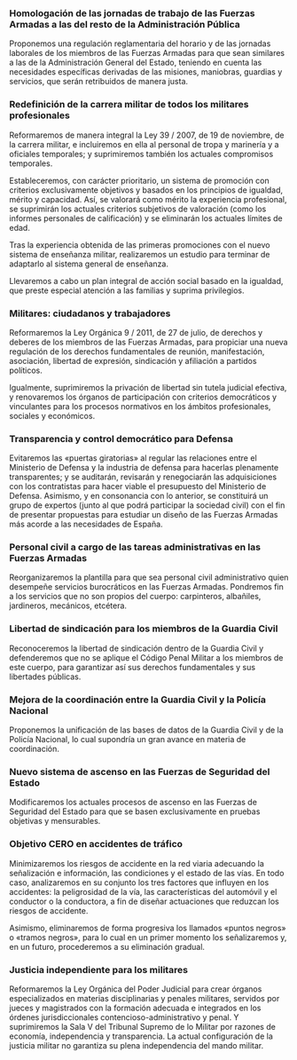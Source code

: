 ### Homologación de las jornadas de trabajo de las Fuerzas Armadas a las del resto de la Administración Pública

Proponemos una regulación reglamentaria del horario y de las jornadas laborales de los miembros de las Fuerzas Armadas para que sean similares a las de la Administración General del Estado, teniendo en cuenta las necesidades específicas derivadas de las misiones, maniobras, guardias y servicios, que serán retribuidos de manera justa.


### Redefinición de la carrera militar de todos los militares profesionales

Reformaremos de manera integral la Ley 39 / 2007, de 19 de noviembre, de la carrera militar, e incluiremos en ella al personal de tropa y marinería y a oficiales temporales; y suprimiremos también los actuales compromisos temporales.

Estableceremos, con carácter prioritario, un sistema de promoción con criterios exclusivamente objetivos y basados en los principios de igualdad, mérito y capacidad. Así, se valorará como mérito la experiencia profesional, se suprimirán los actuales criterios subjetivos de valoración (como los informes personales de calificación) y se eliminarán los actuales límites de edad.

Tras la experiencia obtenida de las primeras promociones con el nuevo sistema de enseñanza militar, realizaremos un estudio para terminar de adaptarlo al sistema general de enseñanza.

Llevaremos a cabo un plan integral de acción social basado en la igualdad, que preste especial atención a las familias y suprima privilegios.


### Militares: ciudadanos y trabajadores

Reformaremos la Ley Orgánica 9 / 2011, de 27 de julio, de derechos y deberes de los miembros de las Fuerzas Armadas, para propiciar una nueva regulación de los derechos fundamentales de reunión, manifestación, asociación, libertad de expresión, sindicación y afiliación a partidos políticos.

Igualmente, suprimiremos la privación de libertad sin tutela judicial efectiva, y renovaremos los órganos de participación con criterios democráticos y vinculantes para los procesos normativos en los ámbitos profesionales, sociales y económicos.


### Transparencia y control democrático para Defensa

Evitaremos las «puertas giratorias» al regular las relaciones entre el Ministerio de Defensa y la industria de defensa para hacerlas plenamente transparentes; y se auditarán, revisarán y renegociarán las adquisiciones con los contratistas para hacer viable el presupuesto del Ministerio de Defensa. Asimismo, y en consonancia con lo anterior, se constituirá un grupo de expertos (junto al que podrá participar la sociedad civil) con el fin de presentar propuestas para estudiar un diseño de las Fuerzas Armadas más acorde a las necesidades de España.


### Personal civil a cargo de las tareas administrativas en las Fuerzas Armadas

Reorganizaremos la plantilla para que sea personal civil administrativo quien desempeñe servicios burocráticos en las Fuerzas Armadas. Pondremos fin a los servicios que no son propios del cuerpo: carpinteros, albañiles, jardineros, mecánicos, etcétera.


### Libertad de sindicación para los miembros de la Guardia Civil

Reconoceremos la libertad de sindicación dentro de la Guardia Civil y defenderemos que no se aplique el Código Penal Militar a los miembros de este cuerpo, para garantizar así sus derechos fundamentales y sus libertades públicas.


### Mejora de la coordinación entre la Guardia Civil y la Policía Nacional

Proponemos la unificación de las bases de datos de la Guardia Civil y de la Policía Nacional, lo cual supondría un gran avance en materia de coordinación.


### Nuevo sistema de ascenso en las Fuerzas de Seguridad del Estado

Modificaremos los actuales procesos de ascenso en las Fuerzas de Seguridad del Estado para que se basen exclusivamente en pruebas objetivas y mensurables.


### Objetivo CERO en accidentes de tráfico

Minimizaremos los riesgos de accidente en la red viaria adecuando la señalización e información, las condiciones y el estado de las vías. En todo caso, analizaremos en su conjunto los tres factores que influyen en los accidentes: la peligrosidad de la vía, las características del automóvil y el conductor o la conductora, a fin de diseñar actuaciones que reduzcan los riesgos de accidente.

Asimismo, eliminaremos de forma progresiva los llamados «puntos negros» o «tramos negros», para lo cual en un primer momento los señalizaremos y, en un futuro, procederemos a su eliminación gradual.


### Justicia independiente para los militares

Reformaremos la Ley Orgánica del Poder Judicial para crear órganos especializados en materias disciplinarias y penales militares, servidos por jueces y magistrados con la formación adecuada e integrados en los órdenes jurisdiccionales contencioso-administrativo y penal. Y suprimiremos la Sala V del Tribunal Supremo de lo Militar por razones de economía, independencia y transparencia. La actual configuración de la justicia militar no garantiza su plena independencia del mando militar.


